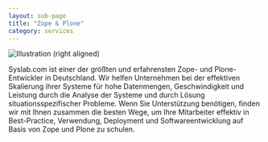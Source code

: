 ```yaml
---
layout: sub-page
title: "Zope & Plone"
category: services
---
```


![Illustration (right aligned)](/media/assessment-dp.svg)

Syslab.com ist einer der größten und erfahrensten Zope- und Plone-Entwickler in Deutschland. Wir helfen Unternehmen bei der effektiven Skalierung ihrer Systeme für hohe Datenmengen, Geschwindigkeit und Leistung durch die Analyse der Systeme und durch Lösung situationsspezifischer Probleme. Wenn Sie Unterstützung benötigen, finden wir mit Ihnen zusammen die besten Wege, um Ihre Mitarbeiter effektiv in Best-Practice, Verwendung, Deployment und Softwareentwicklung auf Basis von Zope und Plone zu schulen.
